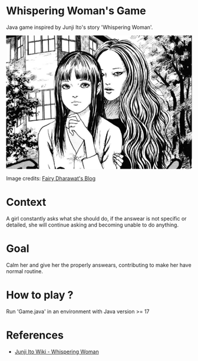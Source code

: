 # Whispering Woman's Game

Java game inspired by Junji Ito's story 'Whispering Woman'.

<img src="./imgs/whispering-woman.webp">

Image credits: [Fairy Dharawat's Blog](https://fairydharawat.wordpress.com/2020/02/06/whispering-woman-by-junji-itou/)

# Context

A girl constantly asks what she should do, if the answear is not specific or detailed, she will continue asking and
becoming unable to do anything.

# Goal

Calm her and give her the properly answears, contributing to make her have normal routine.

# How to play ?

Run 'Game.java' in an environment with Java version >= 17

# References

- [Junji Ito Wiki - Whispering Woman](https://junjiitomanga.fandom.com/wiki/Whispering_Woman)
